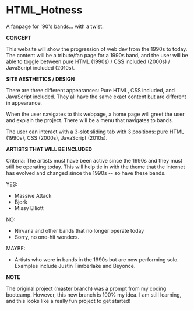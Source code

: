 # HTML_Hotness
A fanpage for '90's bands... with a twist.  

**CONCEPT**

This website will show the progression of web dev from the 1990s to today. The content will be a tribute/fan page for a 1990s band, and the user will be able to toggle between pure HTML (1990s) / CSS included (2000s) / JavaScript included (2010s). 

**SITE AESTHETICS / DESIGN**

There are three different appearances: Pure HTML, CSS included, and JavaScript included. They all have the same exact content but are different in appearance. 

When the user navigates to this webpage, a home page will greet the user and explain the project. There will be a menu that navigates to bands.

The user can interact with a 3-slot sliding tab with 3 positions: pure HTML (1990s), CSS (2000s), JavaScript (2010s). 


**ARTISTS THAT WILL BE INCLUDED**

Criteria: The artists must have been active since the 1990s and they must still be operating today. This will help tie in with the theme that the Internet has evolved and changed since the 1990s -- so have these bands. 

YES: 
* Massive Attack 
* Bjork 
* Missy Elliott

NO: 
* Nirvana and other bands that no longer operate today
* Sorry, no one-hit wonders. 

MAYBE: 
* Artists who were in bands in the 1990s but are now performing solo. Examples include Justin Timberlake and Beyonce.

**NOTE**

The original project (master branch) was a prompt from my coding bootcamp. However, this new branch is 100% my idea. I am still learning, and this looks like a really fun project to get started!
